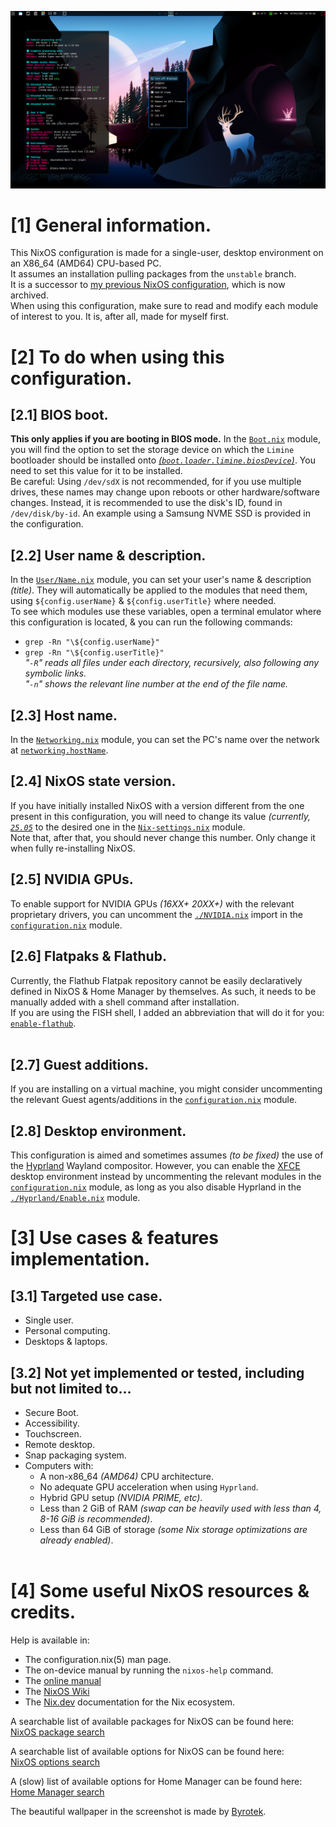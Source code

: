 ![image](https://github.com/Atemo-C/NixOS-configuration/blob/main/Desktop.webp)

# [1] General information.
This NixOS configuration is made for a single-user, desktop environment on an X86_64 (AMD64) CPU-based PC. \
It assumes an installation pulling packages from the `unstable` branch. \
It is a successor to [my previous NixOS configuration](https://github.com/Atemo-C/OLD-NixOS-Configuration), which is now archived. \
When using this configuration, make sure to read and modify each module of interest to you. It is, after all, made for myself first.

# [2] To do when using this configuration.

## [2.1] BIOS boot.
**This only applies if you are booting in BIOS mode.**
In the [`Boot.nix`](https://github.com/Atemo-C/NixOS-configuration/blob/main/Boot.nix) module, you will find the option to set the storage device on which the `Limine` bootloader should be installed onto *[(`boot.loader.limine.biosDevice`)](https://github.com/Atemo-C/NixOS-configuration/blob/main/Boot.nix#L10)*. You need to set this value for it to be installed. \
Be careful: Using `/dev/sdX` is not recommended, for if you use multiple drives, these names may change upon reboots or other hardware/software changes. Instead, it is recommended to use the disk's ID, found in `/dev/disk/by-id`. An example using a Samsung NVME SSD is provided in the configuration.

## [2.2] User name & description.
In the [`User/Name.nix`](https://github.com/Atemo-C/NixOS-configuration/blob/main/User/Name.nix) module, you can set your user's name & description *(title)*. They will automatically be applied to the modules that need them, using `${config.userName}` & `${config.userTitle}` where needed. \
To see which modules use these variables, open a terminal emulator where this configuration is located, & you can run the following commands:
- `grep -Rn "\${config.userName}"`
- `grep -Rn "\${config.userTitle}"` \
*"`-R`" reads all files under each directory, recursively, also following any symbolic links.* \
*"`-n`" shows the relevant line number at the end of the file name.*

## [2.3] Host name.
In the [`Networking.nix`](https://github.com/Atemo-C/NixOS-configuration/blob/main/Networking.nix) module, you can set the PC's name over the network at [`networking.hostName`](https://github.com/Atemo-C/NixOS-configuration/blob/main/Networking.nix#L14).

## [2.4] NixOS state version.
If you have initially installed NixOS with a version different from the one present in this configuration, you will need to change its value *(currently, [`25.05`](https://github.com/Atemo-C/NixOS-configuration/blob/main/Nix-settings.nix#L5)* to the desired one in the [`Nix-settings.nix`](https://github.com/Atemo-C/NixOS-configuration/blob/main/Nix-settings.nix) module. \
Note that, after that, you should never change this number. Only change it when fully re-installing NixOS.

## [2.5] NVIDIA GPUs.
To enable support for NVIDIA GPUs *(16XX+ 20XX+)* with the relevant proprietary drivers, you can uncomment the [`./NVIDIA.nix`](https://github.com/Atemo-C/NixOS-configuration/blob/main/configuration.nix#L24) import in the [`configuration.nix`](https://github.com/Atemo-C/NixOS-configuration/blob/main/configuration.nix) module.

## [2.6] Flatpaks & Flathub.
Currently, the Flathub Flatpak repository cannot be easily declaratively defined in NixOS & Home Manager by themselves. As such, it needs to be manually added with a shell command after installation. \
If you are using the FISH shell, I added an abbreviation that will do it for you: [`enable-flathub`](https://github.com/Atemo-C/NixOS-configuration/blob/main/User/Shell.nix#L62). \
&nbsp;

## [2.7] Guest additions.
If you are installing on a virtual machine, you might consider uncommenting the relevant Guest agents/additions in the [`configuration.nix`](https://github.com/Atemo-C/NixOS-configuration/blob/main/configuration.nix) module.

## [2.8] Desktop environment.
This configuration is aimed and sometimes assumes *(to be fixed)* the use of the [Hyprland](https://hyprland.org/) Wayland compositor. However, you can enable the [XFCE](https://xfce.org/) desktop environment instead by uncommenting the relevant modules in the [`configuration.nix`](https://github.com/Atemo-C/NixOS-configuration/blob/main/configuration.nix) module, as long as you also disable Hyprland in the [`./Hyprland/Enable.nix`](https://github.com/Atemo-C/NixOS-configuration/blob/main/Hyprland/Enable.nix) module.

# [3] Use cases & features implementation.

## [3.1] Targeted use case.
- Single user.
- Personal computing.
- Desktops & laptops.

## [3.2] Not yet implemented or tested, including but not limited to…
- Secure Boot.
- Accessibility.
- Touchscreen.
- Remote desktop.
- Snap packaging system.
- Computers with:
	- A non-x86_64 *(AMD64)* CPU architecture.
	- No adequate GPU acceleration when using `Hyprland`.
	- Hybrid GPU setup *(NVIDIA PRIME, etc)*.
	- Less than 2 GiB of RAM *(swap can be heavily used with less than 4, 8-16 GiB is recommended)*.
	- Less than 64 GiB of storage *(some Nix storage optimizations are already enabled)*. \
&nbsp;

# [4] Some useful NixOS resources & credits.
Help is available in:
- The configuration.nix(5) man page.
- The on-device manual by running the `nixos-help` command.
- The [online manual](https://nixos.org/manual/nixos/stable/index.html)
- The [NixOS Wiki](https://wiki.nixos.org)
- The [Nix.dev](https://nix.dev/) documentation for the Nix ecosystem.

A searchable list of available packages for NixOS can be found here: \
[NixOS package search](https://search.nixos.org/packages)

A searchable list of available options for NixOS can be found here: \
[NixOS options search](https://search.nixos.org/options)

A (slow) list of available options for Home Manager can be found here: \
[Home Manager search](https://nix-community.github.io/home-manager/options.xhtml)

The beautiful wallpaper in the screenshot is made by [Byrotek](https://www.deviantart.com/byrotek).
